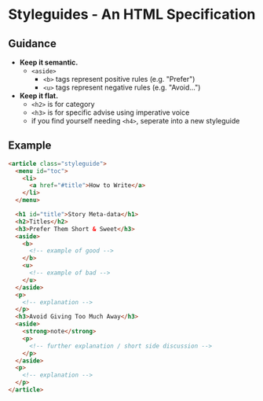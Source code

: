 # Styleguides - An HTML Specification

## Guidance

- __Keep it semantic.__ 
  - `<aside>`
    - `<b>` tags represent positive rules (e.g. "Prefer") 
    - `<u>` tags represent negative rules (e.g. "Avoid...")
- __Keep it flat.__
  - `<h2>` is for category
  - `<h3>` is for specific advise using imperative voice
  - if you find yourself needing `<h4>`, seperate into a new styleguide

## Example

```html
<article class="styleguide">
  <menu id="toc">
    <li>
      <a href="#title">How to Write</a>
    </li>
  </menu>

  <h1 id="title">Story Meta-data</h1>
  <h2>Titles</h2> 
  <h3>Prefer Them Short & Sweet</h3>
  <aside>
    <b>
      <!-- example of good -->
    </b>
    <u>
      <!-- example of bad -->
    </u>        
  </aside>
  <p>
    <!-- explanation -->
  </p>
  <h3>Avoid Giving Too Much Away</h3>
  <aside>
    <strong>note</strong>
    <p>
      <!-- further explanation / short side discussion -->
    </p>
  </aside>
  <p>
    <!-- explanation -->
  </p>
</article>
```

